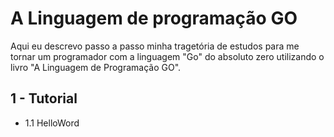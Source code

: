 # A Linguagem de programação GO

Aqui eu descrevo passo a passo minha tragetória de estudos para me tornar um programador com a linguagem "Go" do absoluto zero  utilizando o livro "A Linguagem de Programação GO".

## 1 - Tutorial

- 1.1 HelloWord